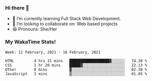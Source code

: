### Hi there 👋

- 🌱 I’m currently learning Full Stack Web Development.
- 👯 I’m looking to collaborate on: Web based projects
- 😄 Pronouns: She/Her

### My WakaTime Stats!

<!--START_SECTION:waka-->
```text
Week: 11 February, 2021 - 18 February, 2021

HTML         4 hrs 31 mins   ██████████████████▓░░░░░░   74.38 % 
CSS          1 hr 20 mins    █████▓░░░░░░░░░░░░░░░░░░░   22.13 % 
Other        8 mins          ▓░░░░░░░░░░░░░░░░░░░░░░░░   02.30 % 
JavaScript   3 mins          ▒░░░░░░░░░░░░░░░░░░░░░░░░   01.05 % 
```
<!--END_SECTION:waka-->
